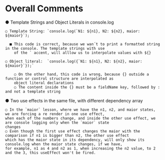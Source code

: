 # Overall Comments

  ● Template Strings and Object Literals in console.log

    ○ Template String: `console.log(`N1: ${n1}, N2: ${n2}, maior: ${maior}`);

      ■ This code is correct, because we wan´t to print a formatted string in the console. The template strings with use
        of the ` accent, will alllow us to interpolate values with ${}

    ○ Object literal:  `console.log({`N1: ${n1}, N2: ${n2}, maior: ${maior}`});`

        ○ On the other hand, this code is wrong, because {} outside a function or control structure are interpolated as
        object literal declarations
        ○ The content inside the {} must be a fieldName key, followed by : and not a template string

  ● Two use effects in the same file, with different dependency array

    ○ In the `maior` lesson, where we have the n1, n2, and maior states, we are forcing a re render in one use effect,
    when each of the numbers change, and inside the other use effect, we are console logging only when the `maior` state
    changes
    ○ Even though the first use effect changes the maior with the comparison if n1 is bigger than n2, the other use effect
    which has the maior state in its dependency, will only show its console.log when the maior state changes, if we have,
    for example, n1 as 4 and n2 as 1, when increasing the n2 value, to 2 and the 3, this useEffect won't be fired.

